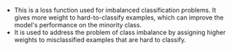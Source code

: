 - This is a loss function used for imbalanced classification problems. It gives more weight to hard-to-classify examples, which can improve the model's 
  performance on the minority class.
- It is used to address the problem of class imbalance by assigning higher weights to misclassified examples that are hard to classify.
